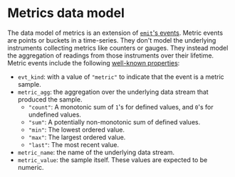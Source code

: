 # Metrics data model

The data model of metrics is an extension of [`emit`'s events](../../reference/events.md). Metric events are points or buckets in a time-series. They don't model the underlying instruments collecting metrics like counters or gauges. They instead model the aggregation of readings from those instruments over their lifetime. Metric events include the following [well-known properties](https://docs.rs/emit/1.11.0/emit/well_known/index.html):

- `evt_kind`: with a value of `"metric"` to indicate that the event is a metric sample.
- `metric_agg`: the aggregation over the underlying data stream that produced the sample.
    - `"count"`: A monotonic sum of `1`'s for defined values, and `0`'s for undefined values.
    - `"sum"`: A potentially non-monotonic sum of defined values.
    - `"min"`: The lowest ordered value.
    - `"max"`: The largest ordered value.
    - `"last"`: The most recent value.
- `metric_name`: the name of the underlying data stream.
- `metric_value`: the sample itself. These values are expected to be numeric.
